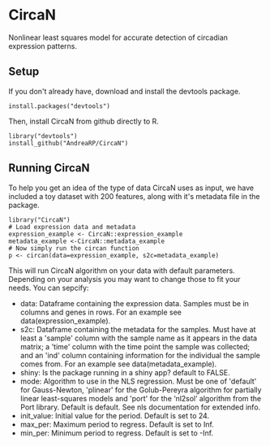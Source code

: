 # CircaN

Nonlinear least squares model for accurate detection of circadian expression patterns.

## Setup
If you don't already have, download and install the devtools package.

```
install.packages("devtools") 
```
Then, install CircaN from github directly to R.
```
library("devtools")
install_github("AndreaRP/CircaN")
```

## Running CircaN

To help you get an idea of the type of data CircaN uses as input, we have included a toy dataset with 200 features, 
along with it's metadata file in the package.

```
library("CircaN")
# Load expression data and metadata
expression_example <- CircaN::expression_example
metadata_example <-CircaN::metadata_example
# Now simply run the circan function
p <- circan(data=expression_example, s2c=metadata_example)
```
This will run CircaN algorithm on your data with default parameters. Depending on your analysis you may want to change
those to fit your needs. You can sepcify:

* data: Dataframe containing the expression data. Samples must be in columns and genes in rows. For an example see data(expression_example).
* s2c: Dataframe containing the metadata for the samples. Must have at least a 'sample' column with the sample name as it appears in the data matrix; a 'time' column with the time point the sample was collected; and an 'ind' column containing information for the individual the sample comes from. For an example see data(metadata_example).
* shiny: Is the package running in a shiny app? default to FALSE.
* mode: Algorithm to use in the NLS regression. Must be one of 'default' for Gauss-Newton, 'plinear' for the Golub-Pereyra algorithm for partially linear least-squares models and 'port' for the ‘nl2sol’ algorithm from the Port library. Default is default. See nls documentation for extended info.
* init_value: Initial value for the period. Default is set to 24.
* max_per: Maximum period to regress. Default is set to Inf.
* min_per: Minimum period to regress. Default is set to -Inf.
